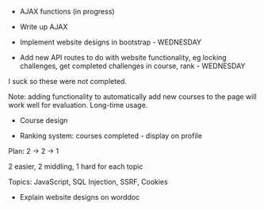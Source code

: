 - AJAX functions (in progress)
- Write up AJAX

- Implement website designs in bootstrap - WEDNESDAY
- Add new API routes to do with website functionality, eg locking challenges, get completed challenges in course, rank - WEDNESDAY

I suck so these were not completed.

Note: adding functionality to automatically add new courses to the page will work well for evaluation. Long-time usage.

- Course design

- Ranking system: courses completed - display on profile

Plan: 2 -> 2 -> 1

2 easier, 2 middling, 1 hard for each topic

Topics: JavaScript, SQL Injection, SSRF, Cookies


- Explain website designs on worddoc